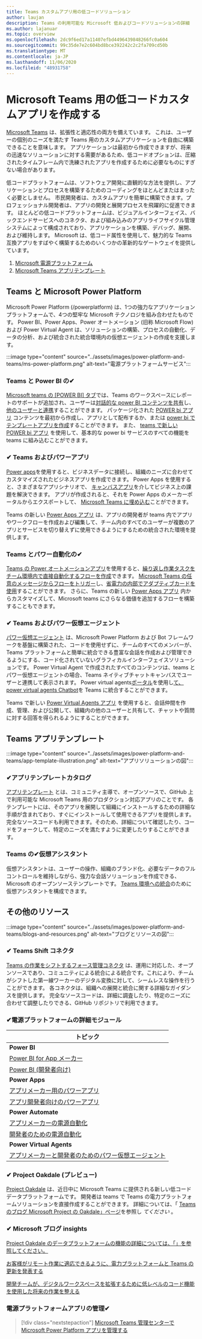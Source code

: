 ```yaml
---
title: Teams カスタムアプリ用の低コードソリューション
author: laujan
description: Teams の利用可能な Microsoft 低およびコードソリューションの詳細
ms.author: lajanuar
ms.topic: overview
ms.openlocfilehash: 2dc9f6ed17a11407efbd4496439848266fc0a604
ms.sourcegitcommit: 99c35de7e2c604bd8bce392242c2c2fa709cd50b
ms.translationtype: MT
ms.contentlocale: ja-JP
ms.lasthandoff: 11/06/2020
ms.locfileid: "48931758"
---
```

# <a name="create-low-code-custom-apps-for-microsoft-teams"></a>Microsoft Teams 用の低コードカスタムアプリを作成する

[Microsoft Teams](/microsoftteams/platform) は、拡張性と適応性の両方を備えています。 これは、ユーザーの個別のニーズを満たす Teams 用のカスタムアプリケーションを自由に構築できることを意味します。 アプリケーションは最初から作成できますが、将来の迅速なソリューションに対する需要があるため、低コードオプションは、圧縮されたタイムフレーム内で洗練されたアプリを作成するために必要なものにすぎない場合があります。

低コードプラットフォームは、ソフトウェア開発に直観的な方法を提供し、アプリケーションとプロセスを構築するためのコーディングをほとんどまたはまったく必要としません。 市民開発者は、カスタムアプリを簡単に構築できます。プロフェッショナル開発者は、アプリの開発と展開プロセスを飛躍的に促進できます。 ほとんどの低コードプラットフォームは、ビジュアルインターフェイス、バックエンドサービスへのコネクタ、および組み込みのアプリライフサイクル管理システムによって構成されており、アプリケーションを構築、デバッグ、展開、および維持します。 Microsoft は、低コード属性を使用して、魅力的な Teams 互換アプリをすばやく構築するためのいくつかの革新的なゲートウェイを提供しています。

1. [Microsoft 電源プラットフォーム](#teams-and-microsoft-power-platform)
1. [Microsoft Teams アプリテンプレート](#teams-app-templates)

## <a name="teams-and-microsoft-power-platform"></a>Teams と Microsoft Power Platform

Microsoft Power Platform (/powerplatform) は、1つの強力なアプリケーションプラットフォームで、4つの堅牢な Microsoft テクノロジを組み合わせたものです。 Power BI、Power Apps、Power オートメーション (旧称 Microsoft Flow) および Power Virtual Agent は、ソリューションの構築、プロセスの自動化、データの分析、および統合された統合環境内の仮想エージェントの作成を支援します。

:::image type="content" source="../assets/images/power-platform-and-teams/ms-power-platform.png" alt-text="電源プラットフォームサービス":::

### <a name="-teams-and-power-bi"></a>Teams と Power BI の✔

[Microsoft teams の [POWER BI] タブ](https://powerbi.microsoft.com/blog/announcing-new-power-bi-tab-for-microsoft-teams/)では、Teams のワークスペースにレポートのサポートが追加され、ユーザーは[対話的な power BI コンテンツを共有](/power-bi/collaborate-share/service-embed-report-microsoft-teams)し、[他のユーザーと連携](/power-bi/collaborate-share/service-collaborate-microsoft-teams)することができます。 パッケージ化された [POWER bi アプリ](/power-bi/collaborate-share/service-create-distribute-apps) コンテンツを最初から作成し、アプリとして配布するか、または [power bi でテンプレートアプリを作成](/connect-data/service-template-apps-create)することができます。 また、 [teams で新しい POWER bi アプリ](https://go.microsoft.com/fwlink/?linkid=2143643) を使用して、基本的な power bi サービスのすべての機能を teams に組み込むことができます。

### <a name="-teams-and-power-apps"></a>✔ Teams およびパワーアプリ

[Power apps](/powerapps/powerapps-overview)を使用すると、ビジネスデータに接続し、組織のニーズに合わせてカスタマイズされたビジネスアプリを作成できます。  Power Apps を使用すると、さまざまなアプリシナリオで、 [キャンバスアプリ](/powerapps/maker/#canvas-apps)を介してビジネス上の課題を解決できます。 アプリが作成されると、それを Power Apps のメーカーポータルからエクスポートして、 [Microsoft Teams に埋め込む](/power-platform/admin/embed-app-teams)ことができます。

Teams の新しい [Power Apps アプリ](https://go.microsoft.com/fwlink/?linkid=2143374) は、アプリの開発者が teams 内でアプリやワークフローを作成および編集して、チーム内のすべてのユーザーが複数のアプリとサービスを切り替えずに使用できるようにするための統合された環境を提供します。

### <a name="-teams-and-power-automate"></a>Teams とパワー自動化の✔

[Teams の Power オートメーションアプリ](/power-automate/flows-teams)を使用すると、[繰り返し作業タスクをチーム環境内で直接自動化するフローを作成](https://flow.microsoft.com/connectors/shared_teams/microsoft-teams/)できます。 [Microsoft Teams の任意のメッセージからフローをトリガー](/power-automate/trigger-flow-teams-message)し、[省電力の内部でアダプティブカードを使用](/power-automate/create-adaptive-cards)することができます。 さらに、Teams の新しい [Power Apps アプリ](https://go.microsoft.com/fwlink/?linkid=2143539) 内からカスタマイズして、Microsoft teams にさらなる価値を追加するフローを構築することもできます。

### <a name="-teams-and-power-virtual-agents"></a>✔ Teams およびパワー仮想エージェント

[パワー仮想エージェント](/power-virtual-agents/fundamentals-what-is-power-virtual-agents) は、Microsoft Power Platform および Bot フレームワークを基盤に構築された、コードを使用せずに、チームのすべてのメンバーが、Teams プラットフォームと簡単に統合できる豊富な会話を作成および管理できるようにする、コード化されていないグラフィカルインターフェイスソリューションです。 Power Virtual Agent で作成されたすべてのコンテンツは、teams とパワー仮想エージェントの場合、Teams ネイティブチャットキャンバスでユーザーと連携して表示されます。 Power virtual agents[ポータル](https://powervirtualagents.microsoft.com)を使用し[て、power virtual agents Chatbot](/power-virtual-agents/publication-add-bot-to-microsoft-teams)を Teams に統合することができます。

Teams で新しい [Power Virtual Agents アプリ](https://aka.ms/pva-teams-docs) を使用すると、会話仲間を作成、管理、および公開して、組織内の他のユーザーと共有して、チャットや質問に対する回答を得られるようにすることができます。

## <a name="teams-app-templates"></a>Teams アプリテンプレート

:::image type="content" source="../assets/images/power-platform-and-teams/app-template-illustration.png" alt-text="アプリソリューションの図":::

### <a name="-app-template-catalog"></a>✔アプリテンプレートカタログ

[アプリテンプレート](../samples/app-templates.md) とは、コミュニティ主導で、オープンソースで、GitHub 上で利用可能な Microsoft Teams 用のプロダクション対応アプリのことです。 各テンプレートには、そのアプリを展開して組織にインストールするための詳細な手順が含まれており、すぐにインストールして使用できるアプリを提供します。 完全なソースコードも利用できます。そのため、詳細について確認したり、コードをフォークして、特定のニーズを満たすように変更したりすることができます。

### <a name="-virtual-assistant-for-teams"></a>Teams の✔仮想アシスタント

仮想アシスタントは、ユーザーの操作、組織のブランド化、必要なデータのフルコントロールを維持しながら、強力な会話ソリューションを作成できる、Microsoft のオープンソーステンプレートです。 [Teams 環境への統合](https://microsoft.github.io/botframework-solutions/clients-and-channels/tutorials/enable-teams/1-intro)のために仮想アシスタントを構成できます。 

## <a name="additional-resources"></a>その他のリソース

:::image type="content" source="../assets/images/power-platform-and-teams/blogs-and-resources.png" alt-text="ブログとリソースの図":::

### <a name="-teams-shift-connectors"></a>✔ Teams Shift コネクタ

[Teams の作業をシフトするフォース管理コネクタ](../samples/shifts-wfm-connectors.md) は、運用に対応した、オープンソースであり、コミュニティによる統合による統合です。これにより、チームがシフトした第一線ワーカーのデジタル変換に対して、シームレスな操作を行うことができます。 各コネクタは、組織への展開と統合に関する詳細なガイダンスを提供します。 完全なソースコードは、詳細に調査したり、特定のニーズに合わせて調整したりできる、GitHub リポジトリで利用できます。

### <a name="-power-platform-learn-modules"></a>✔電源プラットフォームの詳細モジュール

|トピック|
|-----|
|**Power BI**|
|[Power BI for App メーカー](/learn/browse/?expanded=power-platform&products=power-bi&roles=maker)|
|[Power BI (開発者向け)](/learn/browse/?expanded=power-platform&products=power-bi&roles=developer)|
|**Power Apps**|
|[アプリメーカー用のパワーアプリ](/learn/browse/?products=power-apps&roles=maker)|
|[アプリ開発者向けのパワーアプリ](/learn/browse/?products=power-apps)|
|**Power Automate**|
|[アプリメーカーの電源自動化](/learn/browse/?expanded=power-platform&products=power-automate&roles=maker)|
|[開発者のための電源自動化](/learn/browse/?expanded=power-platform&products=power-automate&roles=developer)|
|**Power Virtual Agents**|
|[アプリメーカーと開発者のためのパワー仮想エージェント](/learn/browse/?products=power-virtual-agents&expanded=power-platform&roles=maker)

### <a name="-project-oakdale-preview"></a>✔ Project Oakdale (プレビュー)

[Project Oakdale](https://techcommunity.microsoft.com/t5/microsoft-teams-blog/teams-is-shaping-the-future-of-work-with-low-code-features-to/ba-p/1507180
) は、近日中に Microsoft Teams に提供される新しい低コードデータプラットフォームです。 開発者は teams で Teams の電力プラットフォームソリューションを直接作成することができます。 詳細については、「 [Teams のブログ Microsoft Project の Oakdale」ページ](https://powerapps.microsoft.com/blog/introducing-project-oakdale-a-new-low-code-data-platform-for-microsoft-teams)を参照し *てください* 。

### <a name="-microsoft-blog-insights"></a>✔ Microsoft ブログ insights

[Project Oakdale のデータプラットフォームの機能の詳細については、「」を参照してください。](https://powerapps.microsoft.com/blog/a-closer-look-at-data-platform-capabilities-in-project-oakdale/)

[お客様がリモート作業に適応できるように、電力プラットフォームと Teams の更新を発表する](https://cloudblogs.microsoft.com/powerplatform/2020/05/19/announcing-power-platform-and-teams-updates-to-help-customers-adapt-to-remote-work/)

[開発チームが、デジタルワークスペースを拡張するために低レベルのコード機能を使用した将来の作業を整える](https://techcommunity.microsoft.com/t5/microsoft-teams-blog/teams-is-shaping-the-future-of-work-with-low-code-features-to/ba-p/1507180)

### <a name="-managing-power-platform-apps"></a>電源プラットフォームアプリの管理✔

> [!div class="nextstepaction"]
> [Microsoft Teams 管理センターで Microsoft Power Platform アプリを管理する](/microsoftteams/manage-power-platform-apps)